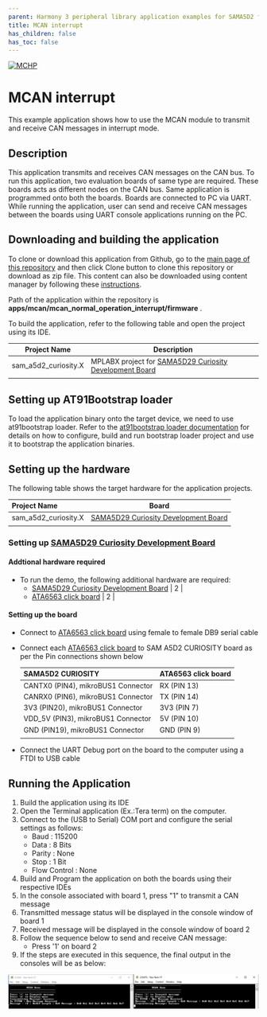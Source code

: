 ```yaml
---
parent: Harmony 3 peripheral library application examples for SAMA5D2 family
title: MCAN interrupt 
has_children: false
has_toc: false
---
```


[![MCHP](https://www.microchip.com/ResourcePackages/Microchip/assets/dist/images/logo.png)](https://www.microchip.com)

# MCAN interrupt

This example application shows how to use the MCAN module to transmit and receive CAN messages in interrupt mode.

## Description

This application transmits and receives CAN messages on the CAN bus. To run this application, two evaluation boards of same type are required. These boards acts as different nodes on the CAN bus. Same application is programmed onto both the boards. Boards are connected to PC via UART. While running the application, user can send and receive CAN messages between the boards using UART console applications running on the PC.

## Downloading and building the application

To clone or download this application from Github, go to the [main page of this repository](https://github.com/Microchip-MPLAB-Harmony/csp_apps_sam_a5d2) and then click Clone button to clone this repository or download as zip file.
This content can also be downloaded using content manager by following these [instructions](https://github.com/Microchip-MPLAB-Harmony/contentmanager/wiki).

Path of the application within the repository is **apps/mcan/mcan_normal_operation_interrupt/firmware** .

To build the application, refer to the following table and open the project using its IDE.

| Project Name      | Description                                    |
| ----------------- | ---------------------------------------------- |
| sam_a5d2_curiosity.X | MPLABX project for [SAMA5D29 Curiosity Development Board](https://www.microchip.com/en-us/development-tool/EV07R15A) |
|||

## Setting up AT91Bootstrap loader

To load the application binary onto the target device, we need to use at91bootstrap loader. Refer to the [at91bootstrap loader documentation](../../docs/readme_bootstrap.md) for details on how to configure, build and run bootstrap loader project and use it to bootstrap the application binaries.

## Setting up the hardware

The following table shows the target hardware for the application projects.

| Project Name| Board|
|:---------|:---------:|
| sam_a5d2_curiosity.X | [SAMA5D29 Curiosity Development Board](https://www.microchip.com/en-us/development-tool/EV07R15A) |
|||

### Setting up [SAMA5D29 Curiosity Development Board](https://www.microchip.com/en-us/development-tool/EV07R15A)

#### Addtional hardware required

- To run the demo, the following additional hardware are required:
  - [SAMA5D29 Curiosity Development Board](https://www.microchip.com/en-us/development-tool/EV07R15A) | 2 |
  - [ATA6563 click board](https://www.mikroe.com/ata6563-click)	| 2 |

#### Setting up the board

- Connect  to [ATA6563 click board](https://www.mikroe.com/ata6563-click) using female to female DB9 serial cable
- Connect each [ATA6563 click board](https://www.mikroe.com/ata6563-click) to SAM A5D2 CURIOSITY board as per the Pin connections shown below

    | SAMA5D2 CURIOSITY | ATA6563 click board |
    | ------------ | ------------------- |
    | CANTX0 (PIN4), mikroBUS1 Connector | RX (PIN 13) |
    | CANRX0 (PIN6), mikroBUS1 Connector | TX (PIN 14) |
    | 3V3 (PIN20), mikroBUS1 Connector   | 3V3 (PIN 7) |
    | VDD_5V (PIN3), mikroBUS1 Connector | 5V (PIN 10) |
    | GND (PIN19), mikroBUS1 Connector   | GND (PIN 9) |
    |||

- Connect the UART Debug port on the board to the computer using a FTDI to USB cable

## Running the Application

1. Build the application using its IDE
2. Open the Terminal application (Ex.:Tera term) on the computer.
3. Connect to the (USB to Serial) COM port and configure the serial settings as follows:
    - Baud : 115200
    - Data : 8 Bits
    - Parity : None
    - Stop : 1 Bit
    - Flow Control : None
4. Build and Program the application on both the boards using their respective IDEs
5. In the console associated with board 1, press "1" to transmit a CAN message
6. Transmitted message status will be displayed in the console window of board 1
7. Received message will be displayed in the console window of board 2
8. Follow the sequence below to send and receive CAN message:
    - Press '1' on board 2
9. If the steps are executed in this sequence, the final output in the consoles will be as below:

  ![output](images/mcan_normal_operation_interrupt.png)


